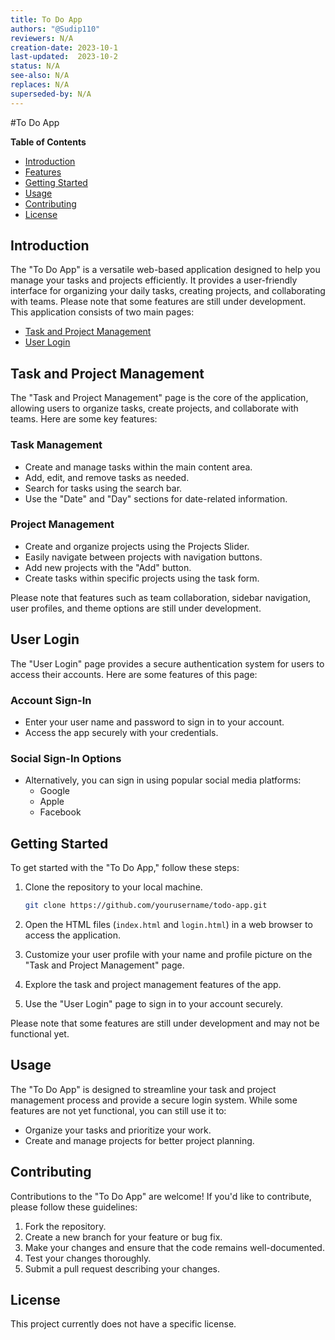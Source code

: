 ```yaml
---
title: To Do App
authors: "@Sudip110"
reviewers: N/A
creation-date: 2023-10-1
last-updated:  2023-10-2
status: N/A
see-also: N/A
replaces: N/A
superseded-by: N/A
---
```


#To Do App

**Table of Contents**

- [Introduction](#introduction)
- [Features](#features)
- [Getting Started](#getting-started)
- [Usage](#usage)
- [Contributing](#contributing)
- [License](#license)

## Introduction

The "To Do App" is a versatile web-based application designed to help you manage your tasks and projects efficiently. It provides a user-friendly interface for organizing your daily tasks, creating projects, and collaborating with teams. Please note that some features are still under development. This application consists of two main pages:

- [Task and Project Management](#task-and-project-management)
- [User Login](#user-login)

## Task and Project Management

The "Task and Project Management" page is the core of the application, allowing users to organize tasks, create projects, and collaborate with teams. Here are some key features:

### Task Management

- Create and manage tasks within the main content area.
- Add, edit, and remove tasks as needed.
- Search for tasks using the search bar.
- Use the "Date" and "Day" sections for date-related information.

### Project Management

- Create and organize projects using the Projects Slider.
- Easily navigate between projects with navigation buttons.
- Add new projects with the "Add" button.
- Create tasks within specific projects using the task form.

Please note that features such as team collaboration, sidebar navigation, user profiles, and theme options are still under development.

## User Login

The "User Login" page provides a secure authentication system for users to access their accounts. Here are some features of this page:

### Account Sign-In

- Enter your user name and password to sign in to your account.
- Access the app securely with your credentials.

### Social Sign-In Options

- Alternatively, you can sign in using popular social media platforms:
  - Google
  - Apple
  - Facebook

## Getting Started

To get started with the "To Do App," follow these steps:

1. Clone the repository to your local machine.

   ```bash
   git clone https://github.com/yourusername/todo-app.git
   ```

2. Open the HTML files (`index.html` and `login.html`) in a web browser to access the application.

3. Customize your user profile with your name and profile picture on the "Task and Project Management" page.

4. Explore the task and project management features of the app.

5. Use the "User Login" page to sign in to your account securely.

Please note that some features are still under development and may not be functional yet.

## Usage

The "To Do App" is designed to streamline your task and project management process and provide a secure login system. While some features are not yet functional, you can still use it to:

- Organize your tasks and prioritize your work.
- Create and manage projects for better project planning.

## Contributing

Contributions to the "To Do App" are welcome! If you'd like to contribute, please follow these guidelines:

1. Fork the repository.
2. Create a new branch for your feature or bug fix.
3. Make your changes and ensure that the code remains well-documented.
4. Test your changes thoroughly.
5. Submit a pull request describing your changes.

## License

This project currently does not have a specific license.
